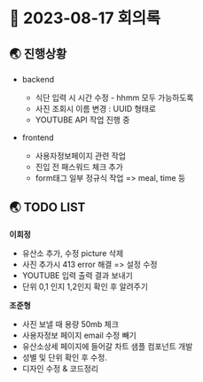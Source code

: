 # 📑 2023-08-17 회의록

## 🌏 진행상황

* backend
  * 식단 입력 시 시간 수정 - hhmm 모두 가능하도록
  * 사진 조회시 이름 변경 : UUID 형태로
  * YOUTUBE API 작업 진행 중

* frontend
  * 사용자정보페이지 관련 작업
  * 진입 전 패스워드 체크 추가
  * form태그 일부 정규식 작업 => meal, time 등

## 🌏 TODO LIST

**이희정**

* 유산소 추가, 수정 picture 삭제
* 사진 추가시 413 error 해결 => 설정 수정
* YOUTUBE 입력 출력 결과 보내기
* 단위 0,1 인지 1,2인지 확인 후 알려주기

**조준형**

* 사진 보낼 때 용량 50mb 체크
* 사용자정보 페이지 email 수정 빼기
* 유산소상세 페이지에 들어갈 차트 샘플 컴포넌트 개발
* 성별 및 단위 확인 후 수정.
* 디자인 수정 & 코드정리